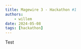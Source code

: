 ```yaml
---
title: Magewire 3 - Hackathon #1
authors:
    - willem
date: 2024-05-08
tags: [hackathon]
---
```


Test
